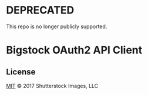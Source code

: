 # DEPRECATED

This repo is no longer publicly supported.

# Bigstock OAuth2 API Client

## License

[MIT](LICENSE) © 2017 Shutterstock Images, LLC
